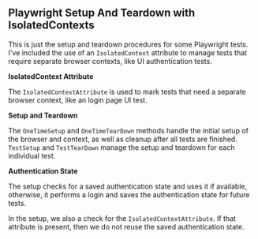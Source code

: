 ## Playwright Setup And Teardown with IsolatedContexts
This is just the setup and teardown procedures for some Playwright tests. I've included the use of an `IsolatedContext` attribute to manage tests that require separate browser contexts, like UI authentication tests.

**IsolatedContext Attribute**

The `IsolatedContextAttribute` is used to mark tests that need a separate browser context, like an login page UI test. 

**Setup and Teardown**

The `OneTimeSetup` and `OneTimeTearDown` methods handle the initial setup of the browser and context, as well as cleanup after all tests are finished. `TestSetup` and `TestTearDown` manage the setup and teardown for each individual test.

**Authentication State**

The setup checks for a saved authentication state and uses it if available, otherwise, it performs a login and saves the authentication state for future tests.

In the setup, we also a check for the `IsolatedContextAttribute`. If that attribute is present, then we do not reuse the saved authentication state. 
